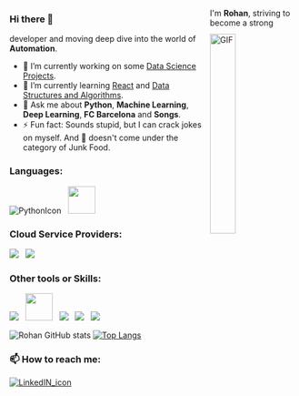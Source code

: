 <div style="float:left; width: 70%;">

### Hi there 👋 

<!--
**rohankumawat/rohankumawat** is a ✨ _special_ ✨ repository because its `README.md` (this file) appears on your GitHub profile.

Here are some ideas to get you started:

- 🔭 I’m currently working on ...
- 🌱 I’m currently learning ...
- 👯 I’m looking to collaborate on ...
- 🤔 I’m looking for help with ...
- 💬 Ask me about ...
- 📫 How to reach me: ...
- 😄 Pronouns: ...
- ⚡ Fun fact: ...
-->

</div>

<img align="right" alt="GIF" src="https://i.pinimg.com/originals/50/83/e0/5083e0a2a7dcaae07c142e8b87036a27.gif" style="width: 30%; float:right; padding-left:10px;"/>


I'm **Rohan**, striving to become a strong developer and moving deep dive into the world of **Automation**. 

- 🔭 I’m currently working on some [Data Science Projects](https://github.com/rohankumawat/DataScienceWarehouse).
- 🌱 I’m currently learning [React](https://github.com/rohankumawat/LearningReact) and [Data Structures and Algorithms](https://github.com/rohankumawat/ProgrammingLanguages).
- 💬 Ask me about **Python**, **Machine Learning**, **Deep Learning**, **FC Barcelona** and **Songs**.
- ⚡ Fun fact: Sounds stupid, but I can crack jokes on myself. And :pizza: doesn't come under the category of Junk Food.

### Languages:

![PythonIcon](https://img.icons8.com/color/48/000000/python.png) &nbsp; <img src="https://www.r-project.org/Rlogo.png" height="48">

### Cloud Service Providers:

<img src="https://img.icons8.com/color/48/000000/amazon-web-services.png"/> &nbsp; <img src="https://img.icons8.com/color/48/000000/google-cloud-platform.png"/>

### Other tools or Skills:

<img src="https://img.icons8.com/color/48/000000/git.png"/> &nbsp; <img src="https://www.terraform.io/assets/images/og-image-8b3e4f7d.png" height="48"> &nbsp; <img src="https://img.icons8.com/dusk/48/000000/docker.png"/> &nbsp; <img src="https://img.icons8.com/color/48/000000/jenkins.png"/> &nbsp; <img src="https://img.icons8.com/color/48/000000/red-hat.png"/> 

![Rohan GitHub stats](https://github-readme-stats.vercel.app/api?username=rohankumawat&theme=tokyonight&show_icon=true) [![Top Langs](https://github-readme-stats.vercel.app/api/top-langs/?username=rohankumawat&theme=tokyonight&layout=compact)](https://github.com/anuraghazra/github-readme-stats)

### 📫 How to reach me: 
[![LinkedIN_icon](https://img.icons8.com/bubbles/48/000000/linkedin.png)](https://www.linkedin.com/in/rohankumawat06/)
